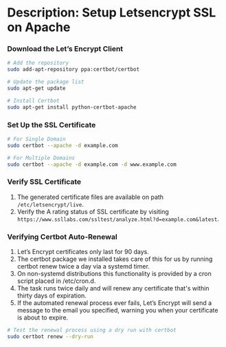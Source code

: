 # Description: Setup Letsencrypt SSL on Apache

### Download the Let’s Encrypt Client
```bash
# Add the repository
sudo add-apt-repository ppa:certbot/certbot

# Update the package list 
sudo apt-get update

# Install Certbot 
sudo apt-get install python-certbot-apache
```

### Set Up the SSL Certificate
```bash
# For Single Domain
sudo certbot --apache -d example.com

# For Multiple Domains
sudo certbot --apache -d example.com -d www.example.com
```

### Verify SSL Certificate
1. The generated certificate files are available on path `/etc/letsencrypt/live`.
2. Verify the A rating status of SSL certificate by visiting `https://www.ssllabs.com/ssltest/analyze.html?d=example.com&latest`.

### Verifying Certbot Auto-Renewal
1. Let’s Encrypt certificates only last for 90 days.
2. The certbot package we installed takes care of this for us by running certbot renew twice a day via a systemd timer.
3. On non-systemd distributions this functionality is provided by a cron script placed in /etc/cron.d.
4. The task runs twice daily and will renew any certificate that's within thirty days of expiration.
5. If the automated renewal process ever fails, Let’s Encrypt will send a message to the email you specified, warning you when your certificate is about to expire.

```bash
# Test the renewal process using a dry run with certbot
sudo certbot renew --dry-run
```
